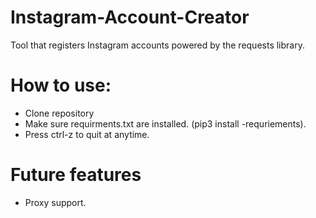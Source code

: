 # Instagram-Account-Creator
Tool that registers Instagram accounts powered by the requests library.

# How to use:
- Clone repository
- Make sure requirments.txt are installed. (pip3 install -requriements).
- Press ctrl-z to quit at anytime. 

# Future features
- Proxy support.
